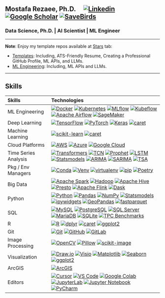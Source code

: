 <!---
```
********************************************
*    _______    _             _       _    *
*   |__   __|  | |           (_)     | |   *
*      | |_   _| |_ ___  _ __ _  __ _| |   *
*      | | | | | __/ _ \| '__| |/ _` | |   *
*      | | |_| | || (_) | |  | | (_| | |   *
*      |_|\__,_|\__\___/|_|  |_|\__,_|_|   *
*                                          *
********************************************
```
See the instructions in: Tutorial.md
--->

## Mostafa Rezaee, Ph.D.  &nbsp;&nbsp;&nbsp;   [![Linkedin](https://img.shields.io/badge/-blue?label=Linkedin&style=social&logo=Linkedin)](https://www.linkedin.com/in/mostafa-rezaee/)   [![Google Scholar](https://img.shields.io/badge/-red?label=Google%20Scholar&style=social&logo=Google%20Scholar)](https://scholar.google.com/citations?hl=en&user=jvcCIJYAAAAJ)    [![SaveBirds](https://img.shields.io/badge/-SaveBirds.app-F21030?style=flat&link=https://savebirds.app/)](https://savebirds.app/)       

### Data Science, Ph.D. | AI Scientist | ML Engineer  

---

**Note**: Enjoy my template repos available at [Stars](https://github.com/0-mostafa-rezaee-0?tab=stars) tab: 
  - [Templates](https://github.com/stars/0-mostafa-rezaee-0/lists/templates): Including, ATS-Friendly Resume, Creating a Professional GitHub Profile, ML APIs, and LLMs. 
  - [ML Engineering](https://github.com/stars/0-mostafa-rezaee-0/lists/ml-engineering): Including, ML APIs and LLMs.

---

## Skills 

| Skills | Technologies  |
| :--- | :--- |
| ML Engineering | [![Docker](https://img.shields.io/badge/-Docker-05122A?style=flat-square&logo=docker&color=353535)](https://www.docker.com/)  [![Kubernetes](https://img.shields.io/badge/-Kubernetes-05122A?style=flat-square&logo=kubernetes&color=353535)](https://kubernetes.io/)  [![MLflow](https://img.shields.io/badge/-MLflow-05122A?style=flat-square&logo=mlflow&color=353535)](https://mlflow.org/)  [![Kubeflow](https://img.shields.io/badge/-Kubeflow-05122A?style=flat-square&logo=kubeflow&color=353535)](https://www.kubeflow.org/)  [![Apache Airflow](https://img.shields.io/badge/-Apache%20Airflow-05122A?style=flat-square&logo=apacheairflow&color=353535)](https://airflow.apache.org/)  [![SageMaker](https://img.shields.io/badge/-SageMaker-05122A?style=flat-square&logo=amazon-aws&color=353535)](https://aws.amazon.com/sagemaker/)  |
| Deep Learning | [![TensorFlow](https://img.shields.io/badge/-TensorFlow-05122A?style=flat-square&logo=TensorFlow&color=353535)](https://www.tensorflow.org/)  [![PyTorch](https://img.shields.io/badge/-PyTorch-05122A?style=flat-square&logo=PyTorch&color=353535)](https://pytorch.org/)  [![Keras](https://img.shields.io/badge/-Keras-05122A?style=flat-square&logo=Keras&color=353535)](https://keras.io/)  [![caret](https://img.shields.io/badge/-caret-05122A?style=flat-square&logo=R&color=353535)](https://topepo.github.io/caret/index.html)  |
| Machine Learning | [![scikit-learn](https://img.shields.io/badge/-scikit--learn-05122A?style=flat-square&logo=scikit-learn&color=353535)](https://scikit-learn.org/)  [![caret](https://img.shields.io/badge/-caret-05122A?style=flat-square&logo=R&color=353535)](https://topepo.github.io/caret/index.html) |
| Cloud Platforms | [![AWS](https://img.shields.io/badge/-AWS-05122A?style=flat-square&logo=Amazon-AWS&color=353535)](https://aws.amazon.com/)  [![Azure](https://img.shields.io/badge/-Azure-05122A?style=flat-square&logo=Microsoft-Azure&color=353535)](https://azure.microsoft.com/)  [![Google Cloud](https://img.shields.io/badge/-Google%20Cloud-05122A?style=flat-square&logo=Google-Cloud&color=353535)](https://cloud.google.com/)  |
| Time Series Analysis &nbsp; | [![Transformers](https://img.shields.io/badge/-Transformers-05122A?style=flat-square&logo=Python&color=353535)](https://huggingface.co/docs/transformers/index)  [![TCN](https://img.shields.io/badge/-TCN-05122A?style=flat-square&logo=Python&color=353535)](https://github.com/locuslab/TCN)  [![Prophet](https://img.shields.io/badge/-Prophet-05122A?style=flat-square&logo=Python&color=353535)](https://facebook.github.io/prophet/)  [![LSTM](https://img.shields.io/badge/-LSTM-05122A?style=flat-square&logo=Python&color=353535)](https://www.tensorflow.org/api_docs/python/tf/keras/layers/LSTM)  [![Statsmodels](https://img.shields.io/badge/-Statsmodels-05122A?style=flat-square&logo=Python&color=353535)](https://www.statsmodels.org/)   [![ARIMA](https://img.shields.io/badge/-ARIMA-05122A?style=flat-square&logo=Python&color=353535)](https://www.statsmodels.org/stable/generated/statsmodels.tsa.arima.model.ARIMA.html)    [![SARIMA](https://img.shields.io/badge/-SARIMA-05122A?style=flat-square&logo=Python&color=353535)](https://www.statsmodels.org/stable/generated/statsmodels.tsa.statespace.sarimax.SARIMAX.html)   [![TSA](https://img.shields.io/badge/-TSA-05122A?style=flat-square&logo=R&color=353535)](https://www.rdocumentation.org/packages/TSA/versions/1.3)  |  
| Pkg / Env Managers| [![Conda](https://img.shields.io/badge/-Conda-05122A?style=flat-square&logo=anaconda&color=353535)](https://docs.conda.io/)  [![Venv](https://img.shields.io/badge/-Venv-05122A?style=flat-square&logo=python&color=353535)](https://docs.python.org/3/library/venv.html)  [![virtualenv](https://img.shields.io/badge/-virtualenv-05122A?style=flat-square&logo=python&color=353535)](https://virtualenv.pypa.io/)  [![pip](https://img.shields.io/badge/-pip-05122A?style=flat-square&logo=python&color=353535)](https://pip.pypa.io/)  [![Poetry](https://img.shields.io/badge/-Poetry-05122A?style=flat-square&logo=python&color=353535)](https://python-poetry.org/) |
| Big Data | [![Apache Spark](https://img.shields.io/badge/-Apache%20Spark-05122A?style=flat-square&logo=apachespark&color=353535)](https://spark.apache.org/)  [![Hadoop](https://img.shields.io/badge/-Hadoop-05122A?style=flat-square&logo=apache&color=353535)](https://hadoop.apache.org/)  [![Apache Hive](https://img.shields.io/badge/-Apache%20Hive-05122A?style=flat-square&logo=apachehive&color=353535)](https://hive.apache.org/)  [![Presto](https://img.shields.io/badge/-Presto-05122A?style=flat-square&logo=presto&color=353535)](https://prestodb.io/)  [![Apache Flink](https://img.shields.io/badge/-Apache%20Flink-05122A?style=flat-square&logo=apacheflink&color=353535)](https://flink.apache.org/)  [![Dask](https://img.shields.io/badge/-Dask-05122A?style=flat-square&logo=dask&color=353535)](https://www.dask.org/)  |
| Python |  [![Python](https://img.shields.io/badge/-Python-05122A?style=flat-square&logo=Python&color=353535)](https://www.python.org/)  [![Pandas](https://img.shields.io/badge/-Pandas-05122A?style=flat-square&logo=Pandas&color=353535)](https://pandas.pydata.org/)  [![NumPy](https://img.shields.io/badge/-NumPy-05122A?style=flat-square&logo=NumPy&color=353535)](https://numpy.org/)  [![Statsmodels](https://img.shields.io/badge/-Statsmodels-05122A?style=flat-square&logo=Python&color=353535)](https://www.statsmodels.org/)  [![ipywidgets](https://img.shields.io/badge/-ipywidgets-05122A?style=flat-square&logo=Jupyter&color=353535)](https://ipywidgets.readthedocs.io/)  [![GeoPandas](https://img.shields.io/badge/-GeoPandas-05122A?style=flat-square&logo=Python&color=353535)](https://geopandas.org/)  [![fastparquet](https://img.shields.io/badge/-fastparquet-05122A?style=flat-square&logo=Python&color=353535)](https://fastparquet.readthedocs.io/) |
| SQL |  [![MySQL](https://img.shields.io/badge/-MySQL-05122A?style=flat-square&logo=MySQL&color=353535)](https://www.mysql.com/)   [![PostgreSQL](https://img.shields.io/badge/-PostgreSQL-05122A?style=flat-square&logo=PostgreSQL&color=353535)](https://www.postgresql.org/)  [![SQL Server](https://img.shields.io/badge/-SQL%20Server-05122A?style=flat-square&logo=microsoft-sql-server&color=353535)](https://www.microsoft.com/en-us/sql-server)  [![MariaDB](https://img.shields.io/badge/-MariaDB-05122A?style=flat-square&logo=mariadb&color=353535)](https://mariadb.org/)  [![SQLite](https://img.shields.io/badge/-SQLite-05122A?style=flat-square&logo=sqlite&color=353535)](https://www.sqlite.org/)  [![TPC Benchmarks](https://img.shields.io/badge/-TPC%20Benchmarks-05122A?style=flat-square&logo=benchmark&color=353535)](http://www.tpc.org/)  |
| R  | [![R](https://img.shields.io/badge/-R-05122A?style=flat-square&logo=R&color=353535)](https://www.r-project.org/)   [![dplyr](https://img.shields.io/badge/-dplyr-05122A?style=flat-square&logo=R&color=353535)](https://dplyr.tidyverse.org/)   [![caret](https://img.shields.io/badge/-caret-05122A?style=flat-square&logo=R&color=353535)](https://topepo.github.io/caret/index.html)   [![ggplot2](https://img.shields.io/badge/-ggplot2-05122A?style=flat-square&logo=R&color=353535)](https://ggplot2.tidyverse.org/)   |
| Git |  [![Git](https://img.shields.io/badge/-Git-05122A?style=flat-square&logo=Git&color=353535)](https://git-scm.com/)   [![GitHub](https://img.shields.io/badge/-GitHub-05122A?style=flat-square&logo=GitHub&color=353535)](https://github.com/)   [![GitLab](https://img.shields.io/badge/-GitLab-05122A?style=flat-square&logo=GitLab&color=353535)](https://gitlab.com/)  |
| Image Processing |  [![OpenCV](https://img.shields.io/badge/-OpenCV-05122A?style=flat-square&logo=OpenCV&color=353535)](https://opencv.org/)   [![Pillow](https://img.shields.io/badge/-Pillow-05122A?style=flat-square&logo=Python&color=353535)](https://python-pillow.org/)   [![scikit-image](https://img.shields.io/badge/-scikit--image-05122A?style=flat-square&logo=scikit-learn&color=353535)](https://scikit-image.org/)  |
| Visualization | [![Draw.io](https://img.shields.io/badge/-Draw.io-05122A?style=flat-square&logo=diagrams.net&color=353535)](https://www.diagrams.net/)  [![Visio](https://img.shields.io/badge/-Visio-353535?style=flat-square&logo=microsoft&logoColor=white)](https://www.microsoft.com/en-us/microsoft-365/visio/)  [![Matplotlib](https://img.shields.io/badge/-Matplotlib-05122A?style=flat-square&logo=Python&color=353535)](https://matplotlib.org/)   [![Seaborn](https://img.shields.io/badge/-Seaborn-05122A?style=flat-square&logo=Python&color=353535)](https://seaborn.pydata.org/)   [![ggplot2](https://img.shields.io/badge/-ggplot2-05122A?style=flat-square&logo=R&color=353535)](https://ggplot2.tidyverse.org/)  |
| ArcGIS | [![ArcGIS](https://img.shields.io/badge/-ArcGIS-05122A?style=flat-square&logo=ArcGIS&color=353535)](https://www.arcgis.com/) |
| Editors |  [![Cursor](https://img.shields.io/badge/-Cursor-05122A?style=flat-square&logo=cursor&color=353535)](https://cursor.sh/)  [![VS Code](https://img.shields.io/badge/-VS%20Code-05122A?style=flat-square&logo=Visual%20Studio%20Code&color=353535)](https://code.visualstudio.com/)   [![Google Colab](https://img.shields.io/badge/-Google%20Colab-05122A?style=flat-square&logo=Google%20Colab&color=353535)](https://colab.research.google.com/)  [![JupyterLab](https://img.shields.io/badge/-JupyterLab-05122A?style=flat-square&logo=Jupyter&color=353535)](https://jupyter.org/)   [![Jupyter Notebook](https://img.shields.io/badge/-Jupyter%20Notebook-05122A?style=flat-square&logo=Jupyter&color=353535)](https://jupyter.org/)   [![PyCharm](https://img.shields.io/badge/-PyCharm-05122A?style=flat-square&logo=PyCharm&color=353535)](https://www.jetbrains.com/pycharm/)  |



<!--- 
---------------------------------
Second version with more details:
---------------------------------

## Mostafa Rezaee  &nbsp;&nbsp;&nbsp;   [![Personal Website](https://img.shields.io/badge/-mostafa--mr.com-0070C0?style=flat&link=https://mostafa-mr.com/)](https://mostafa-mr.com/)   [![SaveBirds](https://img.shields.io/badge/-SaveBirds.app-F21030?style=flat&link=https://savebirds.app/)](https://savebirds.app/)   [![Linkedin](https://img.shields.io/badge/-blue?label=Linkedin&style=social&logo=Linkedin)](https://www.linkedin.com/in/mostafa-rezaee/)   [![Google Scholar](https://img.shields.io/badge/-red?label=Google%20Scholar&style=social&logo=Google%20Scholar)](https://scholar.google.com/citations?hl=en&user=jvcCIJYAAAAJ)   [![ResearchGate](https://img.shields.io/badge/-blue?label=ResearchGate&style=social&logo=ResearchGate)](https://www.researchgate.net/profile/Mostafa-M-R?ev=hdr_xprf)   [![ORCID](https://img.shields.io/badge/-green?label=ORCID&style=social&logo=ORCID)](https://orcid.org/0000-0002-0849-3650)   [![Twitter Badge](https://img.shields.io/badge/-1da1f2?label=Twitter&style=social&logo=twitter&link=https://twitter.com/Mostafa_MR_)](https://twitter.com/Mostafa_MR_)   [![Gmail](https://img.shields.io/badge/-green?label=Gmail&style=social&logo=Gmail)](mailto:mostafa.mohammadrezaee@gmail.com)   [![GitLab](https://img.shields.io/badge/-green?label=GitLab&style=social&logo=Gitlab)](https://gitlab.com/mostafa-mr)   [![GitHub](https://img.shields.io/badge/-green?label=GitHub&style=social&logo=Github)](https://github.com/mostafa-m-rezaee)     

## My brief CV    

- **Data Science, PhD | AI Scientist**

- **Internship**: I did a summer internship at [Sanofi](https://www.sanofi.com/en/about-us), [Cambridge](https://jobs.sanofi.us/cambridgecrossing), MA, focusing on [Wearable Medical Devices](https://healthnews.com/family-health/healthy-living/wearable-medical-devices-used-in-healthcare/). For my project, I developed a Python package to implement multiple algorithms and run diagnostics. Data preprocessing is also covered. 

- **SaveBirds.app**: www.SaveBirds.app is my Ph.D. project, a Data Science web application that helps manage 40,000 Protected Areas (PAs) across North America. SaveBirds fuels the [US$75 billion](https://www.usgs.gov/centers/eesc/science/north-american-breeding-bird-survey#:~:text=common%20and%20helping-,fuel%20a%20%2475%20billion%20wildlife%20watching%20industry,-.%C2%A0%C2%A0Each%20year%20thousands) wildlife-watching industry indirectly.

- **Bird Atlas Generator**: Developed the first publicly available comprehensive [Bird Atlas Generator](https://savebirds.app/#navbarAtlasGenerator) of North American Breeding Bird Survey data which is available at SaveBirds.

- **Publications**: [30 Publications](https://scholar.google.com/citations?hl=en&amp;view_op=list_works&amp;gmla=AJsN-F4IU8kEHaoIXkdI8DCtulTjxG15pBj_W_YgkqjzSZ88SRWOdxlL4fdsg4SalnTvRjJwIXfiFZjdvk0sdHSxD-_3-dm2rQ&amp;user=jvcCIJYAAAAJ) including 9 Journal articles &amp; 21 full conference papers. Moreover, [6 under-preparation](https://savebirds.app/#navbarFuture) journal articles are outlined at SaveBirds. All the publications are computational studies using modeling and simulation approaches.

- **Recommendations**: Please see my LinkedIn [recommendations](https://mostafa-mr.com/#Recommendations).

## Skills 
--->
